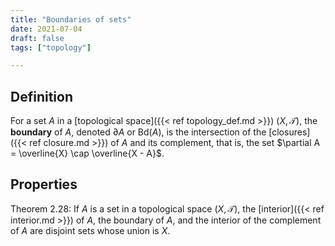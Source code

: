 ```yaml
---
title: "Boundaries of sets"
date: 2021-07-04
draft: false
tags: ["topology"]

---
```


## Definition
For a set $A$ in a [topological space]({{< ref topology_def.md >}}) $(X, \mathcal{T})$, the **boundary** of $A$, denoted $\partial A$ or Bd$(A)$, is the intersection of the [closures]({{< ref closure.md >}}) of $A$ and its complement, that is, the set $\partial A = \overline{X} \cap \overline{X - A}$.

## Properties
Theorem 2.28: If $A$ is a set in a topological space $(X, \mathcal{T})$, the [interior]({{< ref interior.md >}}) of $A$, the boundary of $A$, and the interior of the complement of $A$ are disjoint sets whose union is $X$. 